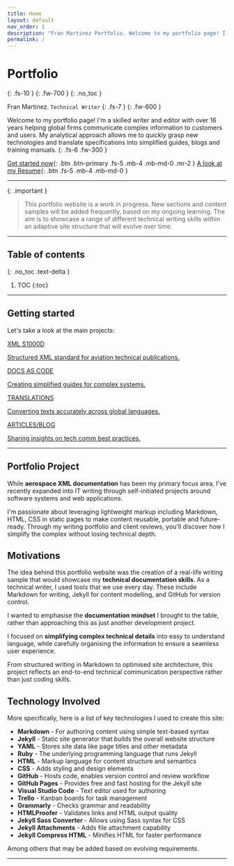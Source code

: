 ```yaml
---
title: Home
layout: default
nav_order: 1
description: "Fran Martinez Portfolio. Welcome to my portfolio page! I'm a skilled writer and editor with over 16 years helping global firms communicate complex information to customers and users."
permalink: /
---
```


# Portfolio
{: .fs-10 }
{: .fw-700 }
{: .no_toc }

Fran Martinez. `Technical Writer` 
{: .fs-7 }
{: .fw-600 }

Welcome to my portfolio page! I'm a skilled writer and editor with over 16 years helping global firms communicate complex information to customers and users. My analytical approach allows me to quickly grasp new technologies and translate specifications into simplified guides, blogs and training manuals.
{: .fs-6 .fw-300 }

[Get started now](#getting-started){: .btn .btn-primary .fs-5 .mb-4 .mb-md-0 .mr-2 }
[A look at my Resume](https://franmaral.github.io/resume/resume.html){: .btn .fs-5 .mb-4 .mb-md-0 }

---

{: .important }
> This portfolio website is a work in progress. New sections and content samples will be added frequently, based on my ongoing learning. The aim is to showcase a range of different technical writing skills within an adaptive site structure that will evolve over time.

---

## Table of contents
{: .no_toc .text-delta }

1. TOC
{:toc}

---

## Getting started
<head>
    <link
        rel="stylesheet"
        href="https://use.fontawesome.com/releases/v5.8.2/css/all.css"
    />
</head>
<div id="getstarted" class="getstarted-section">
    <div class="getstarted-section-header">
        <p>Let's take a look at the main projects:</p>
    </div>
    <div class="getstarted-links">
        <a href="" target="_blank" class="btnmenu getstarted-details"><i class="fa fa-code iconstarted"></i> <p>XML S1000D</p><p><span class="icodesc">Structured XML standard for aviation technical publications.</span></p></a>
        <a id="profile-link" href="" target="_blank" class="btnmenu getstarted-details"><i class="fa fa-book iconstarted"></i> <p>DOCS AS CODE</p><p><span class="icodesc">Creating simplified guides for complex systems.</span></p></a>
        <a href="" target="_blank" class="btnmenu getstarted-details"><i class="fa fa-language iconstarted"></i> <p>TRANSLATIONS</p><p><span class="icodesc">Converting texts accurately across global languages.</span></p></a>
        <a href="" class="btnmenu getstarted-details"><i class="fa fa-rss-square iconstarted"></i> <p>ARTICLES/BLOG</p><p><span class="icodesc">Sharing insights on tech comm best practices.</span></p></a>
        </div>
</div>

---

## Portfolio Project

While **aerospace XML documentation** has been my primary focus area, I've recently expanded into IT writing through self-initiated projects around software systems and web applications. 

I'm passionate about leveraging lightweight markup including Markdown, HTML, CSS in static pages to make content reusable, portable and future-ready. Through my writing portfolio and client reviews, you'll discover how I simplify the complex without losing technical depth.

## Motivations

The idea behind this portfolio website was the creation of a real-life writing sample that would showcase my **technical documentation skills**. As a technical writer, I used tools that we use every day. These include Markdown for writing, Jekyll for content modelling, and GitHub for version control.  

I wanted to emphasise the **documentation mindset** I brought to the table, rather than approaching this as just another development project. 

I focused on **simplifying complex technical details** into easy to understand language, while carefully organising the information to ensure a seamless user experience. 

From structured writing in Markdown to optimised site architecture, this project reflects an end-to-end technical communication perspective rather than just coding skills.

## Technology Involved

More specifically, here is a list of key technologies I used to create this site:

- **Markdown** - For authoring content using simple text-based syntax
- **Jekyll** - Static site generator that builds the overall website structure
- **YAML** - Stores site data like page titles and other metadata
- **Ruby** - The underlying programming language that runs Jekyll
- **HTML** - Markup language for content structure and semantics
- **CSS** - Adds styling and design elements
- **GitHub** - Hosts code, enables version control and review workflow
- **GitHub Pages** - Provides free and fast hosting for the Jekyll site
- **Visual Studio Code** - Text editor used for authoring
- **Trello** - Kanban boards for task management
- **Grammarly** - Checks grammar and readability
- **HTMLProofer** - Validates links and HTML output quality
- **Jekyll Sass Converter** - Allows using Sass syntax for CSS
- **Jekyll Attachments** - Adds file attachment capability
- **Jekyll Compress HTML** - Minifies HTML for faster performance

Among others that may be added based on evolving requirements.




----


